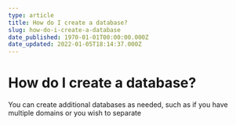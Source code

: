 ```yaml
---
type: article
title: How do I create a database?
slug: how-do-i-create-a-database
date_published: 1970-01-01T00:00:00.000Z
date_updated: 2022-01-05T18:14:37.000Z
---
```


# How do I create a database?

You can create additional databases as needed, such as if you have multiple domains or you wish to separate